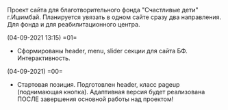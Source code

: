 Проект сайта для благотворительного фонда "Счастливые дети" г.Ишимбай.
Планируется увязать в одном сайте сразу два направления.
Для фонда и для реабилитационного центра.

(04-09-2021 13:15) =01=
- Сформированы header, menu, slider секции для сайта БФ. Интерактивность.

(04-09-2021) =00=
- Стартовая позиция. Подготовлен header, класс pageup (поднимающая кнопка). Адаптивная версия будет реализована ПОСЛЕ завершения основной работы над проектом!